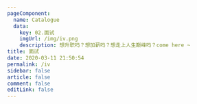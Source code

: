```yaml
---
pageComponent: 
  name: Catalogue
  data: 
    key: 02.面试
    imgUrl: /img/iv.png
    description: 想升职吗？想加薪吗？想走上人生巅峰吗？come here ~
title: 面试
date: 2020-03-11 21:50:54
permalink: /iv
sidebar: false
article: false
comment: false
editLink: false
---
```

